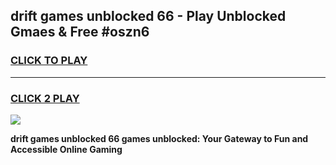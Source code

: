 
## drift games unblocked 66 - Play Unblocked Gmaes & Free #oszn6
<h3>
<a href="https://premium.freeplayer.one?title=drift_games_unblocked_66&ref=01M">CLICK TO PLAY</a></h3>
<hr>

<h3>
<a href="https://premium.freeplayer.one?title=drift_games_unblocked_66&ref=01M">CLICK 2 PLAY</a>
  
</h3>

<a href="https://premium.freeplayer.one?title=drift_games_unblocked_66&ref=01M"><img src="https://clearcache.store/games.png"></a>


**drift games unblocked 66 games unblocked: Your Gateway to Fun and Accessible Online Gaming**
